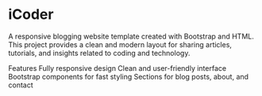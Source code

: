 # iCoder


A responsive blogging website template created with Bootstrap and HTML. This project provides a clean and modern layout for sharing articles, tutorials, and insights related to coding and technology.

Features
Fully responsive design
Clean and user-friendly interface
Bootstrap components for fast styling
Sections for blog posts, about, and contact
